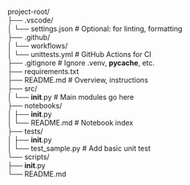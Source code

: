 project-root/<br>
├── .vscode/<br>
│   └── settings.json                 # Optional: for linting, formatting<br>
├── .github/<br>
│   └── workflows/<br>
│       └── unittests.yml            # GitHub Actions for CI<br>
├── .gitignore                       # Ignore .venv, __pycache__, etc.<br>
├── requirements.txt<br>
├── README.md                        # Overview, instructions<br>
├── src/<br>
│   └── __init__.py                  # Main modules go here<br>
├── notebooks/<br>
│   ├── __init__.py<br>
│   └── README.md                    # Notebook index<br>
├── tests/<br>
│   ├── __init__.py<br>
│   └── test_sample.py              # Add basic unit test<br>
└── scripts/<br>
    ├── __init__.py<br>
    └── README.md<br>
